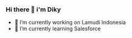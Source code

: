 ### Hi there 👋 i'm Diky

- 🔭 I’m currently working on Lamudi Indonesia
- 🌱 I’m currently learning Salesforce
